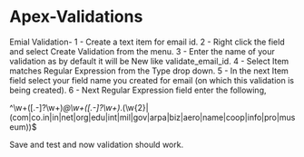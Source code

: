 # Apex-Validations

Emial Validation-
1 - Create a text item for email id.
2 - Right click the field and select Create Validation from the menu.
3 - Enter the name of your validation as by default it will be New like validate_email_id.
4 - Select Item matches Regular Expression from the Type drop down.
5 - In the next Item field select your field name you created for email (on which this validation is being created).
6 - Next Regular Expression field enter the following,

^\w+([\.-]?\w+)*@\w+([\.-]?\w+)*\.(\w{2}|(com|co.in|in|net|org|edu|int|mil|gov|arpa|biz|aero|name|coop|info|pro|museum))$

Save and test and now validation should work.
